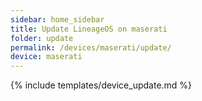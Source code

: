 ```yaml
---
sidebar: home_sidebar
title: Update LineageOS on maserati
folder: update
permalink: /devices/maserati/update/
device: maserati
---
```

{% include templates/device_update.md %}
